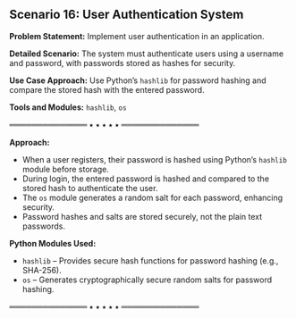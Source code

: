 ## Scenario 16: User Authentication System  
**Problem Statement:** Implement user authentication in an application.

**Detailed Scenario:** The system must authenticate users using a username and password, with passwords stored as hashes for security.

**Use Case Approach:** Use Python’s `hashlib` for password hashing and compare the stored hash with the entered password.

**Tools and Modules:** `hashlib`, `os`

══════════════ ⭑ ⭑ ⭑ ⭑ ⭑ ══════════════

**Approach:**  
- When a user registers, their password is hashed using Python’s `hashlib` module before storage.
- During login, the entered password is hashed and compared to the stored hash to authenticate the user.
- The `os` module generates a random salt for each password, enhancing security.
- Password hashes and salts are stored securely, not the plain text passwords.

**Python Modules Used:**  
- `hashlib` – Provides secure hash functions for password hashing (e.g., SHA-256).
- `os` – Generates cryptographically secure random salts for password hashing.

══════════════ ⭑ ⭑ ⭑ ⭑ ⭑ ══════════════

